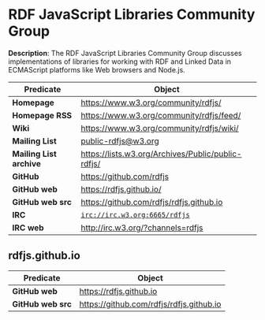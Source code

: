 
# RDF JavaScript Libraries Community Group

**Description**: The RDF JavaScript Libraries Community Group discusses implementations of libraries for working with RDF and Linked Data in ECMAScript platforms like Web browsers and Node.js.

| Predicate | Object |
|-----------|--------|
| **Homepage** | https://www.w3.org/community/rdfjs/
| **Homepage RSS** | https://www.w3.org/community/rdfjs/feed/
| **Wiki** | https://www.w3.org/community/rdfjs/wiki/
| **Mailing List** | public-rdfjs@w3.org
| **Mailing List archive** | https://lists.w3.org/Archives/Public/public-rdfjs/
| **GitHub** | https://github.com/rdfjs
| **GitHub web** | https://rdfjs.github.io/
| **GitHub web src** | https://github.com/rdfjs/rdfjs.github.io
| **IRC** | [`irc://irc.w3.org:6665/rdfjs`](irc://irc.w3.org:6665/rdfjs)
| **IRC web** | http://irc.w3.org/?channels=rdfjs

## rdfjs.github.io
| Predicate | Object |
|-----------|--------|
| **GitHub web** | https://rdfjs.github.io
| **GitHub web src** | https://github.com/rdfjs/rdfjs.github.io
